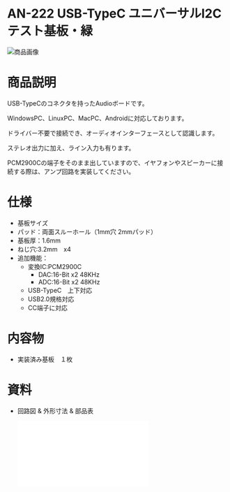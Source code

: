 # AN-222 USB-TypeC ユニバーサルI2Cテスト基板・緑 

![商品画像](./img/1024x1024/DSC_3233.png)

# 商品説明

USB-TypeCのコネクタを持ったAudioボードです。

WindowsPC、LinuxPC、MacPC、Androidに対応しております。

ドライバー不要で接続でき、オーディオインターフェースとして認識します。

ステレオ出力に加え、ライン入力も有ります。

PCM2900Cの端子をそのまま出していますので、イヤフォンやスピーカーに接続する際は、アンプ回路を実装してください。


# 仕様

- 基板サイズ
- パッド：両面スルーホール（1mm穴 2mmパッド）
- 基板厚：1.6mm
- ねじ穴:3.2mm　x4
- 追加機能：
   - 変換IC:PCM2900C
      - DAC:16-Bit x2 48KHz
      - ADC:16-Bit x2 48KHz
   - USB-TypeC　上下対応
   - USB2.0規格対応
   - CC端子に対応

# 内容物

- 実装済み基板　１枚

# 資料

 - 回路図 & 外形寸法 & 部品表

    ![資料](./PDF/Type-C-PCM2900C.pdf)

